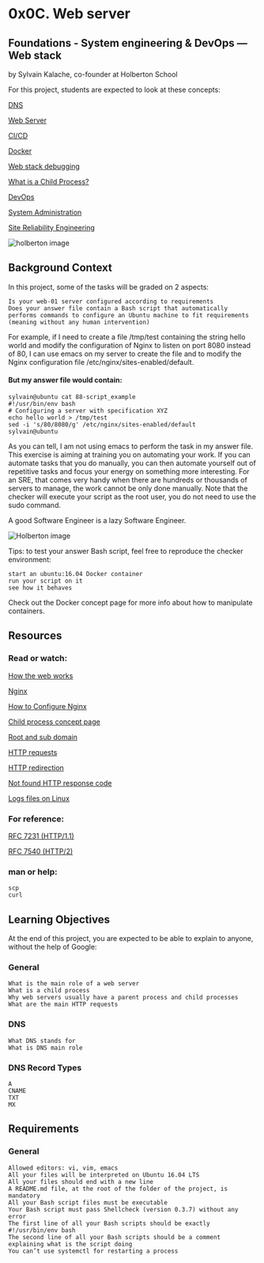 # 0x0C. Web server

## Foundations - System engineering & DevOps ― Web stack

by Sylvain Kalache, co-founder at Holberton School

For this project, students are expected to look at these concepts:

[DNS](https://en.wikipedia.org/wiki/Domain_Name_System)

[Web Server](https://developer.mozilla.org/en-US/docs/Learn/Common_questions/What_is_a_web_server)

[CI/CD](http://agilemanifesto.org/principles.html)

[Docker](https://www.zdnet.com/article/what-is-docker-and-why-is-it-so-darn-popular/)

[Web stack debugging](https://intranet.hbtn.io/concepts/68)

[What is a Child Process?](https://www.gnu.org/software/libc/manual/html_node/Processes.html#Processes)

[DevOps](https://intranet.hbtn.io/concepts/124)

[System Administration](https://en.wikiversity.org/wiki/System_administration)

[Site Reliability Engineering](https://sre.google/in-conversation/)

![holberton image](https://s3.amazonaws.com/intranet-projects-files/holbertonschool-sysadmin_devops/266/8Gu52Qv.png)

## Background Context

In this project, some of the tasks will be graded on 2 aspects:

    Is your web-01 server configured according to requirements
    Does your answer file contain a Bash script that automatically performs commands to configure an Ubuntu machine to fit requirements (meaning without any human intervention)

For example, if I need to create a file /tmp/test containing the string hello world and modify the configuration of Nginx to listen on port 8080 instead of 80, I can use emacs on my server to create the file and to modify the Nginx configuration file /etc/nginx/sites-enabled/default.

#### But my answer file would contain:
```
sylvain@ubuntu cat 88-script_example
#!/usr/bin/env bash
# Configuring a server with specification XYZ
echo hello world > /tmp/test
sed -i 's/80/8080/g' /etc/nginx/sites-enabled/default
sylvain@ubuntu
```

As you can tell, I am not using emacs to perform the task in my answer file. This exercise is aiming at training you on automating your work. If you can automate tasks that you do manually, you can then automate yourself out of repetitive tasks and focus your energy on something more interesting. For an SRE, that comes very handy when there are hundreds or thousands of servers to manage, the work cannot be only done manually. Note that the checker will execute your script as the root user, you do not need to use the sudo command.

A good Software Engineer is a lazy Software Engineer.

![Holberton image](https://s3.amazonaws.com/intranet-projects-files/holbertonschool-sysadmin_devops/266/82VsYEC.jpg)

Tips: to test your answer Bash script, feel free to reproduce the checker environment:

    start an ubuntu:16.04 Docker container
    run your script on it
    see how it behaves

Check out the Docker concept page for more info about how to manipulate containers.

## Resources

### Read or watch:

[How the web works](https://developer.mozilla.org/en-US/docs/Learn/Getting_started_with_the_web/How_the_Web_works)

[Nginx](https://en.wikipedia.org/wiki/Nginx)

[How to Configure Nginx](https://www.digitalocean.com/community/tutorials/how-to-set-up-nginx-server-blocks-virtual-hosts-on-ubuntu-16-04)

[Child process concept page](https://www.gnu.org/software/libc/manual/html_node/Processes.html#Processes)

[Root and sub domain](https://landingi.com/help/root-domain-subdomain-differences/)

[HTTP requests](https://www.tutorialspoint.com/http/http_methods.htm)

[HTTP redirection](https://moz.com/learn/seo/redirection)

[Not found HTTP response code](https://en.wikipedia.org/wiki/HTTP_404)

[Logs files on Linux](https://www.cyberciti.biz/faq/ubuntu-linux-gnome-system-log-viewer/)

### For reference:

[RFC 7231 (HTTP/1.1)](https://tools.ietf.org/html/rfc7231)

[RFC 7540 (HTTP/2)](https://tools.ietf.org/html/rfc7540)

### man or help:

    scp
    curl

## Learning Objectives

At the end of this project, you are expected to be able to explain to anyone, without the help of Google:

### General

    What is the main role of a web server
    What is a child process
    Why web servers usually have a parent process and child processes
    What are the main HTTP requests

### DNS

    What DNS stands for
    What is DNS main role

### DNS Record Types

    A
    CNAME
    TXT
    MX

## Requirements

### General

    Allowed editors: vi, vim, emacs
    All your files will be interpreted on Ubuntu 16.04 LTS
    All your files should end with a new line
    A README.md file, at the root of the folder of the project, is mandatory
    All your Bash script files must be executable
    Your Bash script must pass Shellcheck (version 0.3.7) without any error
    The first line of all your Bash scripts should be exactly #!/usr/bin/env bash
    The second line of all your Bash scripts should be a comment explaining what is the script doing
    You can’t use systemctl for restarting a process

